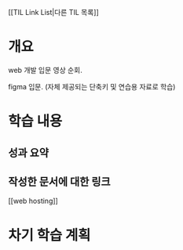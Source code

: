[[TIL Link List|다른 TIL 목록]]
# 개요
web 개발 입문 영상 순회.

figma 입문. (자체 제공되는 단축키 및 연습용 자료로 학습)

# 학습 내용
## 성과 요약

## 작성한 문서에 대한 링크
[[web hosting]]

# 차기 학습 계획